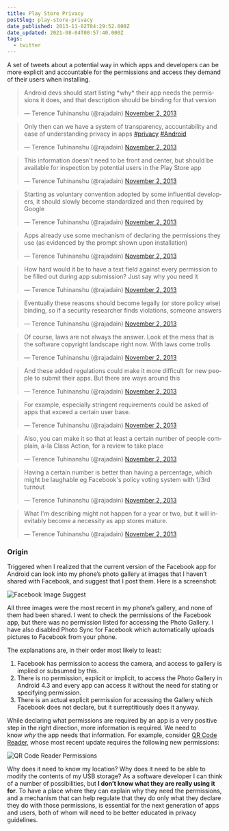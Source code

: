 ```yaml
---
title: Play Store Privacy
postSlug: play-store-privacy
date_published: 2013-11-02T04:29:52.000Z
date_updated: 2021-08-04T00:57:40.000Z
tags:
  - twitter
---
```


A set of tweets about a potential way in which apps and developers can be more explicit and accountable for the permissions and access they demand of their users when installing.

<blockquote class="twitter-tweet"><p lang="en" dir="ltr">Android devs should start listing *why* their app needs the permissions it does, and that description should be binding for that version</p>&mdash; Terence Tuhinanshu (@rajadain) <a href="https://twitter.com/rajadain/status/396481730699591680?ref_src=twsrc%5Etfw">November 2, 2013</a></blockquote>

<blockquote class="twitter-tweet"><p lang="en" dir="ltr">Only then can we have a system of transparency, accountability and ease of understanding privacy in apps <a href="https://twitter.com/hashtag/privacy?src=hash&amp;ref_src=twsrc%5Etfw">#privacy</a> <a href="https://twitter.com/hashtag/Android?src=hash&amp;ref_src=twsrc%5Etfw">#Android</a></p>&mdash; Terence Tuhinanshu (@rajadain) <a href="https://twitter.com/rajadain/status/396482090734456833?ref_src=twsrc%5Etfw">November 2, 2013</a></blockquote>

<blockquote class="twitter-tweet"><p lang="en" dir="ltr">This information doesn&#39;t need to be front and center, but should be available for inspection by potential users in the Play Store app</p>&mdash; Terence Tuhinanshu (@rajadain) <a href="https://twitter.com/rajadain/status/396482441613172736?ref_src=twsrc%5Etfw">November 2, 2013</a></blockquote>

<blockquote class="twitter-tweet"><p lang="en" dir="ltr">Starting as voluntary convention adopted by some influential developers, it should slowly become standardized and then required by Google</p>&mdash; Terence Tuhinanshu (@rajadain) <a href="https://twitter.com/rajadain/status/396482622433812480?ref_src=twsrc%5Etfw">November 2, 2013</a></blockquote>

<blockquote class="twitter-tweet"><p lang="en" dir="ltr">Apps already use some mechanism of declaring the permissions they use (as evidenced by the prompt shown upon installation)</p>&mdash; Terence Tuhinanshu (@rajadain) <a href="https://twitter.com/rajadain/status/396483074307153921?ref_src=twsrc%5Etfw">November 2, 2013</a></blockquote>

<blockquote class="twitter-tweet"><p lang="en" dir="ltr">How hard would it be to have a text field against every permission to be filled out during app submission? Just say why you need it</p>&mdash; Terence Tuhinanshu (@rajadain) <a href="https://twitter.com/rajadain/status/396483365547032576?ref_src=twsrc%5Etfw">November 2, 2013</a></blockquote>

<blockquote class="twitter-tweet"><p lang="en" dir="ltr">Eventually these reasons should become legally (or store policy wise) binding, so if a security researcher finds violations, someone answers</p>&mdash; Terence Tuhinanshu (@rajadain) <a href="https://twitter.com/rajadain/status/396483752295407616?ref_src=twsrc%5Etfw">November 2, 2013</a></blockquote>

<blockquote class="twitter-tweet"><p lang="en" dir="ltr">Of course, laws are not always the answer. Look at the mess that is the software copyright landscape right now. With laws come trolls</p>&mdash; Terence Tuhinanshu (@rajadain) <a href="https://twitter.com/rajadain/status/396484348595412992?ref_src=twsrc%5Etfw">November 2, 2013</a></blockquote>

<blockquote class="twitter-tweet"><p lang="en" dir="ltr">And these added regulations could make it more difficult for new people to submit their apps. But there are ways around this</p>&mdash; Terence Tuhinanshu (@rajadain) <a href="https://twitter.com/rajadain/status/396484616603066368?ref_src=twsrc%5Etfw">November 2, 2013</a></blockquote>

<blockquote class="twitter-tweet"><p lang="en" dir="ltr">For example, especially stringent requirements could be asked of apps that exceed a certain user base.</p>&mdash; Terence Tuhinanshu (@rajadain) <a href="https://twitter.com/rajadain/status/396484867841875969?ref_src=twsrc%5Etfw">November 2, 2013</a></blockquote>

<blockquote class="twitter-tweet"><p lang="en" dir="ltr">Also, you can make it so that at least a certain number of people complain, a-la Class Action, for a review to take place</p>&mdash; Terence Tuhinanshu (@rajadain) <a href="https://twitter.com/rajadain/status/396485056438730752?ref_src=twsrc%5Etfw">November 2, 2013</a></blockquote>

<blockquote class="twitter-tweet"><p lang="en" dir="ltr">Having a certain number is better than having a percentage, which might be laughable eg Facebook&#39;s policy voting system with 1/3rd turnout</p>&mdash; Terence Tuhinanshu (@rajadain) <a href="https://twitter.com/rajadain/status/396485428561588224?ref_src=twsrc%5Etfw">November 2, 2013</a></blockquote>

<blockquote class="twitter-tweet"><p lang="en" dir="ltr">What I&#39;m describing might not happen for a year or two, but it will inevitably become a necessity as app stores mature.</p>&mdash; Terence Tuhinanshu (@rajadain) <a href="https://twitter.com/rajadain/status/396486357453123584?ref_src=twsrc%5Etfw">November 2, 2013</a></blockquote>

<script async src="https://platform.twitter.com/widgets.js" charset="utf-8"></script>

### Origin

Triggered when I realized that the current version of the Facebook app for Android can look into my phone&#8217;s photo gallery at images that I haven&#8217;t shared with Facebook, and suggest that I post them. Here is a screenshot:

![Facebook Image Suggest](http://blog.tuhinanshu.com/wp-content/uploads/2013/11/2013-10-30-15.51.58-614x1024.jpg)

All three images were the most recent in my phone&#8217;s gallery, and none of them had been shared. I went to check the permissions of the Facebook app, but there was no permission listed for accessing the Photo Gallery. I have also disabled Photo Sync for Facebook which automatically uploads pictures to Facebook from your phone.

The explanations are, in their order most likely to least:

1. Facebook has permission to access the camera, and access to gallery is implied or subsumed by this.
2. There is no permission, explicit or implicit, to access the Photo Gallery in Android 4.3 and every app can access it without the need for stating or specifying permission.
3. There is an actual explicit permission for accessing the Gallery which Facebook does not declare, but it surreptitiously does it anyway.

While declaring what permissions are required by an app is a very positive step in the right direction, more information is required. We need to know *why* the app needs that information. For example, consider [QR Code Reader](https://play.google.com/store/apps/details?id=me.scan.android.client), whose most recent update requires the following new permissions:

![QR Code Reader Permissions](http://blog.tuhinanshu.com/wp-content/uploads/2013/11/2013-11-02-04.18.34-614x1024.png)

Why does it need to know my location? Why does it need to be able to modify the contents of my USB storage? As a software developer I can think of a number of possibilities, but **I don&#8217;t know what they are really using it for**. To have a place where they can explain why they need the permissions, and a mechanism that can help regulate that they do only what they declare they do with those permissions, is essential for the next generation of apps and users, both of whom will need to be better educated in privacy guidelines.

